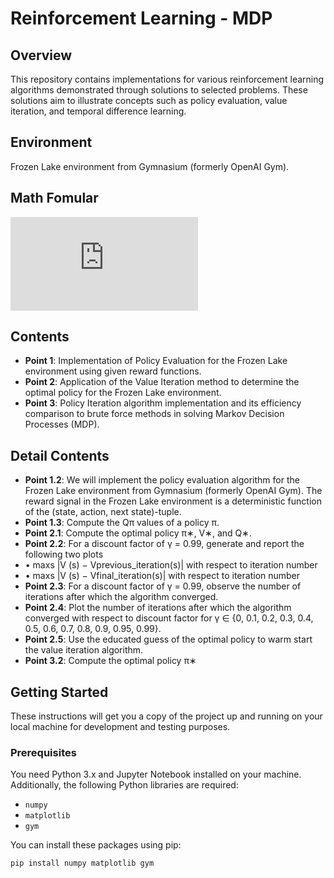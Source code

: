 # Reinforcement Learning - MDP 

## Overview
This repository contains implementations for various reinforcement learning algorithms demonstrated through solutions to selected problems. These solutions aim to illustrate concepts such as policy evaluation, value iteration, and temporal difference learning.

## Environment
Frozen Lake environment from Gymnasium (formerly OpenAI Gym).

## Math Fomular
![equation](https://latex.codecogs.com/gif.latex?Q_%5Cpi%28s%2C%20a%29%20%3D%20%5Csum_%7Bs%27%20%5Cin%20S%7D%20T%28s%27%7Cs%2C%20a%29%5C%7BR%28s%2C%20a%2C%20s%27%29%20%2B%20%5Cgamma%20V_%5Cpi%28s%27%29%5C%7D.)


## Contents
- **Point 1**: Implementation of Policy Evaluation for the Frozen Lake environment using given reward functions.
- **Point 2**: Application of the Value Iteration method to determine the optimal policy for the Frozen Lake environment.
- **Point 3**: Policy Iteration algorithm implementation and its efficiency comparison to brute force methods in solving Markov Decision Processes (MDP).

## Detail Contents
- **Point 1.2**: We will implement the policy evaluation algorithm for the Frozen Lake environment from Gymnasium (formerly OpenAI Gym). The reward signal in the Frozen Lake environment is a deterministic function of the (state, action, next state)-tuple.
- **Point 1.3**: Compute the Qπ values of a policy π.
- **Point 2.1**: Compute the optimal policy π∗, V∗, and Q∗.
- **Point 2.2**: For a discount factor of γ = 0.99, generate and report the following two plots
-   • maxs |V (s) − Vprevious_iteration(s)| with respect to iteration number
-   • maxs |V (s) − Vfinal_iteration(s)| with respect to iteration number
- **Point 2.3**: For a discount factor of γ = 0.99, observe the number of iterations after which the algorithm converged.
- **Point 2.4**: Plot the number of iterations after which the algorithm converged with respect to discount factor for γ ∈ {0, 0.1, 0.2, 0.3, 0.4, 0.5, 0.6, 0.7, 0.8, 0.9, 0.95, 0.99}. 
- **Point 2.5**: Use the educated guess of the optimal policy to warm start the value iteration algorithm. 
- **Point 3.2**: Compute the optimal policy π∗



## Getting Started
These instructions will get you a copy of the project up and running on your local machine for development and testing purposes.

### Prerequisites
You need Python 3.x and Jupyter Notebook installed on your machine. Additionally, the following Python libraries are required:
- `numpy`
- `matplotlib`
- `gym`

You can install these packages using pip:
```bash
pip install numpy matplotlib gym

